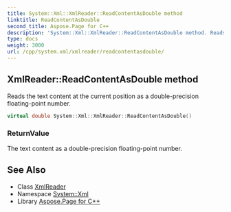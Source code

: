 ```yaml
---
title: System::Xml::XmlReader::ReadContentAsDouble method
linktitle: ReadContentAsDouble
second_title: Aspose.Page for C++
description: 'System::Xml::XmlReader::ReadContentAsDouble method. Reads the text content at the current position as a double-precision floating-point number in C++.'
type: docs
weight: 3000
url: /cpp/system.xml/xmlreader/readcontentasdouble/
---
```

## XmlReader::ReadContentAsDouble method


Reads the text content at the current position as a double-precision floating-point number.

```cpp
virtual double System::Xml::XmlReader::ReadContentAsDouble()
```


### ReturnValue

The text content as a double-precision floating-point number.

## See Also

* Class [XmlReader](../)
* Namespace [System::Xml](../../)
* Library [Aspose.Page for C++](../../../)
